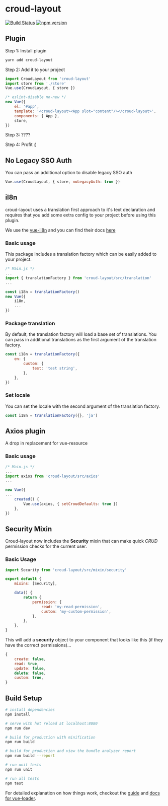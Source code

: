 # croud-layout
[![Build Status](https://travis-ci.org/CroudSupport/croud-layout.svg?branch=master)](https://travis-ci.org/CroudSupport/croud-layout)
[![npm version](https://badge.fury.io/js/croud-layout.svg)](https://badge.fury.io/js/croud-layout)

## Plugin
Step 1: Install plugin
```bash
yarn add croud-layout
```

Step 2: Add it to your project

```js
import CroudLayout from 'croud-layout'
import store from './store'
Vue.use(CroudLayout, { store })

/* eslint-disable no-new */
new Vue({
    el: '#app',
    template: '<croud-layout><App slot="content"/></croud-layout>',
    components: { App },
    store,
})

```

Step 3: ????

Step 4: Profit :)

## No Legacy SSO Auth
You can pass an additional option to disable legacy SSO auth
```js
Vue.use(CroudLayout, { store, noLegacyAuth: true })
```

## il8n
croud-layout uses a translation first approach to it's text declaration and requires that you add some extra config to your project before using this plugin.

We use the [vue-il8n](https://github.com/kazupon/vue-i18n/) and you can find their docs [here](https://kazupon.github.io/vue-i18n/en/)

### Basic usage
This package includes a translation factory which can be easily added to your project.
```js
/* Main.js */
...
import { translationFactory } from 'croud-layout/src/translation'
...

const i18n = translationFactory()
new Vue({
    i18n,
    ...
})
```

### Package translation
By default, the translation factory will load a base set of translations. You can pass in additional translations as the first argument of the translation factory.

```js
const i18n = translationFactory({
    en: {
        custom: {
            test: 'test string',
        },
    },
})
```

### Set locale
You can set the locale with the second argument of the translation factory.
```js
const i18n = translationFactory({}, 'ja')
```
## Axios plugin
A drop in replacement for vue-resource

### Basic usage

```js
/* Main.js */
...
import axios from 'croud-layout/src/axios'
...

new Vue({
...
    created() {
        Vue.use(axios, { setCroudDefaults: true })
    },
})

```

## Security Mixin
Croud-layout now includes the **Security** mixin that can make quick *CRUD* permission checks for the current user.

### Basic Usage ###

```js
import Security from 'croud-layout/src/mixin/security'

export default {
    mixins: [Security],

    data() {
        return {
            permission: {
                read: 'my-read-permission',
                custom: 'my-custom-permission',
            },
        },
    },
}
```
This will add a **security** object to your component that looks like this (if they have the correct permissions)...

```js
{
    create: false,
    read: true,
    update: false,
    delete: false,
    custom: true,
}
```

## Build Setup

``` bash
# install dependencies
npm install

# serve with hot reload at localhost:8080
npm run dev

# build for production with minification
npm run build

# build for production and view the bundle analyzer report
npm run build --report

# run unit tests
npm run unit

# run all tests
npm test
```

For detailed explanation on how things work, checkout the [guide](http://vuejs-templates.github.io/webpack/) and [docs for vue-loader](http://vuejs.github.io/vue-loader).
